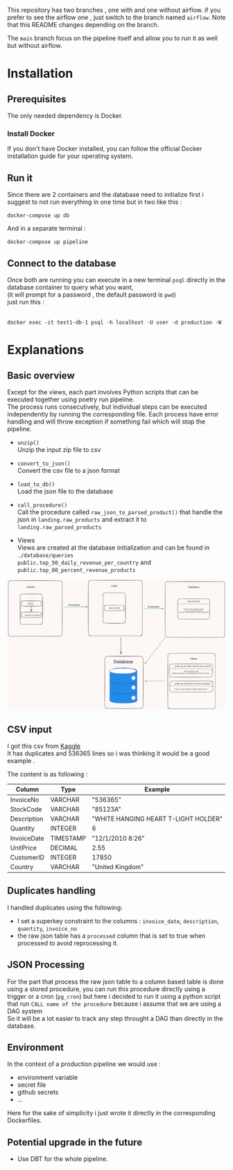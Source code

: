 This repository has two branches , one with and one without airflow.
if you prefer to see the airflow one , just switch to the branch named `airflow`.
Note that this README changes depending on the branch.

The `main` branch focus on the pipeline itself and allow you to run it as well but without airflow.

# Installation

## Prerequisites

The only needed dependency is Docker.

### Install Docker

If you don't have Docker installed, you can follow the official Docker installation guide for your operating system.

## Run it

Since there are 2 containers and the database need to initialize first i suggest to not run everything in one time but in two like this :

```
docker-compose up db
```

And in a separate terminal :

```
docker-compose up pipeline
```

## Connect to the database

Once both are running you can execute in a new terminal `psql` directly in the database container to query what you want,  
(it will prompt for a password , the default password is `pwd`)  
just run this :

```

docker exec -it test1-db-1 psql -h localhost -U user -d production -W

```

# Explanations

## Basic overview

Except for the views, each part involves Python scripts that can be executed together using poetry run pipeline.  
The process runs consecutively, but individual steps can be executed independently by running the corresponding file.
Each process have error handling and will throw exception if something fail which will stop the pipeline.

- `unzip()`  
  Unzip the input zip file to csv

- `convert_to_json()`  
  Convert the csv file to a json format

- `load_to_db()`  
  Load the json file to the database

- `call_procedure()`  
  Call the procedure called `raw_json_to_parsed_product()` that handle the json in `landing.raw_products` and extract it to `landing.raw_parsed_products`

- Views  
   Views are created at the database initialization and can be found in `./database/queries`  
   `public.top_50_daily_revenue_per_country` and `public.top_80_percent_revenue_products`

![pipeline](./pipeline.png)

## CSV input

I got this csv from [Kaggle](https://www.kaggle.com/code/sinaasappel/ecommerce-data-exploration-and-visualization/input)  
It has duplicates and 536365 lines so i was thinking it would be a good example .

The content is as following :

| Column      | Type      | Example                              |
| ----------- | --------- | ------------------------------------ |
| InvoiceNo   | VARCHAR   | "536365"                             |
| StockCode   | VARCHAR   | "85123A"                             |
| Description | VARCHAR   | "WHITE HANGING HEART T-LIGHT HOLDER" |
| Quantity    | INTEGER   | 6                                    |
| InvoiceDate | TIMESTAMP | "12/1/2010 8:26"                     |
| UnitPrice   | DECIMAL   | 2.55                                 |
| CustomerID  | INTEGER   | 17850                                |
| Country     | VARCHAR   | "United Kingdom"                     |

## Duplicates handling

I handled duplicates using the following:

- I set a superkey constraint to the columns : `invoice_date`, `description`, `quantity`, `invoice_no`
- the raw json table has a `processed` column that is set to true when processed to avoid reprocessing it.

## JSON Processing

For the part that process the raw json table to a column based table is done using a stored procedure, you can run this procedure directly using a trigger or a cron (`pg_cron`)
but here i decided to run it using a python script that run `CALL name of the procedure` because i assume that we are using a DAG system  
So it will be a lot easier to track any step throught a DAG than directly in the database.

## Environment

In the context of a production pipeline we would use :

- environment variable
- secret file
- github secrets
- ...

Here for the sake of simplicity i just wrote it directly in the corresponding Dockerfiles.

## Potential upgrade in the future

- Use DBT for the whole pipeline.
